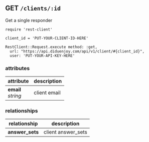 ## GET `/clients/:id`

Get a single responder

```ruby--Rails
require 'rest-client'

client_id = 'PUT-YOUR-CLIENT-ID-HERE'

RestClient::Request.execute method: :get,
  url: "https://api.diduenjoy.com/api/v1/client/#{client_id}",
  user: 'PUT-YOUR-API-KEY-HERE'
```

### attributes

attribute          | description
------------- | -------------
__email__<br>_string_ | client email

### relationships

relationship          | description
------------------------------ | -------------
__answer_sets__  | client answer_sets
